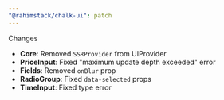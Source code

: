 ```yaml
---
"@rahimstack/chalk-ui": patch
---
```


Changes

- **Core**: Removed `SSRProvider` from UIProvider
- **PriceInput**: Fixed "maximum update depth exceeded" error
- **Fields**: Removed `onBlur` prop
- **RadioGroup**: Fixed `data-selected` props
- **TimeInput**: Fixed type error
